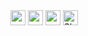 <img src="https://raw.githubusercontent.com/Makin-Things/platinum-weather-card/master/images/pencil-black.svg" width="24">

<img src="https://raw.githubusercontent.com/Makin-Things/platinum-weather-card/master/images/pencil-white.svg" width="24">

<img src="https://raw.githubusercontent.com/Makin-Things/platinum-weather-card/master/images/pencil-current.svg" width="24">

<picture>
  <source media="(prefers-color-scheme: dark)" srcset="https://raw.githubusercontent.com/Makin-Things/platinum-weather-card/master/images/pencil-white.svg">
  <source media="(prefers-color-scheme: light)" srcset="https://raw.githubusercontent.com/Makin-Things/platinum-weather-card/master/images/pencil-black.svg">
  <img alt="Shows an illustrated sun in light color mode and a moon with stars in dark color mode."  width="24">
</picture>
